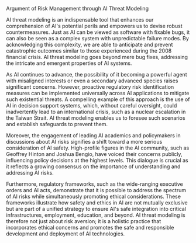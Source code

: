Argument of Risk Management through AI Threat Modeling

AI threat modeling is an indispensable tool that enhances our comprehension of AI's potential perils and empowers us to devise robust countermeasures. Just as AI can be viewed as software with fixable bugs, it can also be seen as a complex system with unpredictable failure modes. By acknowledging this complexity, we are able to anticipate and prevent catastrophic outcomes similar to those experienced during the 2008 financial crisis. AI threat modeling goes beyond mere bug fixes, addressing the intricate and emergent properties of AI systems.

As AI continues to advance, the possibility of it becoming a powerful agent with misaligned interests or even a secondary advanced species raises significant concerns. However, proactive regulatory risk identification measures can be implemented universally across AI applications to mitigate such existential threats. A compelling example of this approach is the use of AI in decision support systems, which, without careful oversight, could inadvertently lead to an international crisis, such as a nuclear escalation in the Taiwan Strait. AI threat modeling enables us to foresee such scenarios and establish safeguards to prevent them.

Moreover, the engagement of leading AI academics and policymakers in discussions about AI risks signifies a shift toward a more serious consideration of AI safety. High-profile figures in the AI community, such as Geoffrey Hinton and Joshua Bengio, have voiced their concerns publicly, influencing policy decisions at the highest levels. This dialogue is crucial as it reflects a growing consensus on the importance of understanding and addressing AI risks.

Furthermore, regulatory frameworks, such as the wide-ranging executive orders and AI acts, demonstrate that it is possible to address the spectrum of AI risks while simultaneously promoting ethical considerations. These frameworks illustrate how safety and ethics in AI are not mutually exclusive but are part of a unified strategy to ensure AI's safe integration into critical infrastructures, employment, education, and beyond. AI threat modeling is therefore not just about risk aversion; it is a holistic practice that incorporates ethical concerns and promotes the safe and responsible development and deployment of AI technologies.
